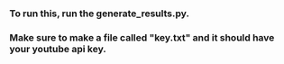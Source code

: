 ### To run this, run the generate_results.py.

### Make sure to make a file called "key.txt" and it should have your youtube api key.